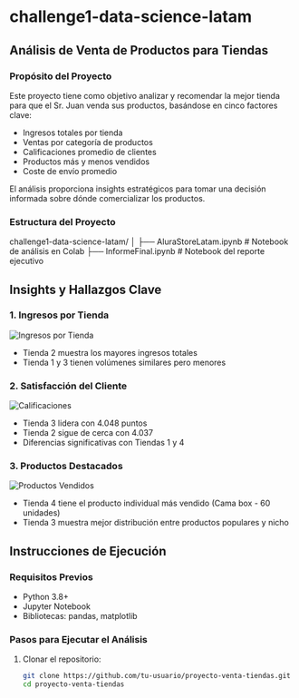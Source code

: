 # challenge1-data-science-latam
## Análisis de Venta de Productos para Tiendas

### Propósito del Proyecto
Este proyecto tiene como objetivo analizar y recomendar la mejor tienda para que el Sr. Juan venda sus productos, basándose en cinco factores clave:
- Ingresos totales por tienda
- Ventas por categoría de productos
- Calificaciones promedio de clientes
- Productos más y menos vendidos
- Coste de envío promedio

El análisis proporciona insights estratégicos para tomar una decisión informada sobre dónde comercializar los productos.

### Estructura del Proyecto
challenge1-data-science-latam/
│
├── AluraStoreLatam.ipynb # Notebook de análisis en Colab
├── InformeFinal.ipynb # Notebook del reporte ejecutivo

## Insights y Hallazgos Clave

### 1. Ingresos por Tienda
![Ingresos por Tienda](img/ingresos_tiendas.png)
- Tienda 2 muestra los mayores ingresos totales
- Tienda 1 y 3 tienen volúmenes similares pero menores

### 2. Satisfacción del Cliente
![Calificaciones](img/calificaciones.png)
- Tienda 3 lidera con 4.048 puntos
- Tienda 2 sigue de cerca con 4.037
- Diferencias significativas con Tiendas 1 y 4

### 3. Productos Destacados
![Productos Vendidos](img/productos_vendidos.png)
- Tienda 4 tiene el producto individual más vendido (Cama box - 60 unidades)
- Tienda 3 muestra mejor distribución entre productos populares y nicho

## Instrucciones de Ejecución

### Requisitos Previos
- Python 3.8+
- Jupyter Notebook
- Bibliotecas: pandas, matplotlib

### Pasos para Ejecutar el Análisis
1. Clonar el repositorio:
   ```bash
   git clone https://github.com/tu-usuario/proyecto-venta-tiendas.git
   cd proyecto-venta-tiendas
